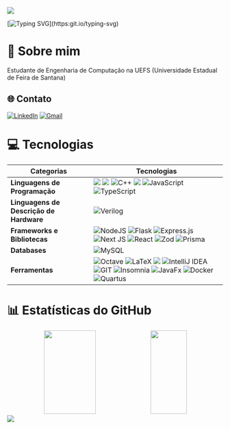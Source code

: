 <img src="https://capsule-render.vercel.app/api?type=waving&color=FF851B&height=125&section=header"/>

[![Typing SVG](https://readme-typing-svg.herokuapp.com/?color=FFAA5F&size=35&center=true&vCenter=true&width=1000&lines=Bem+vindo+ao+GitHub+do+Lucas!;)](https:git.io/typing-svg)

# 💫 Sobre mim
Estudante de Engenharia de Computação na UEFS (Universidade Estadual de Feira de Santana)<br>

## 🌐 Contato
[![LinkedIn](https://img.shields.io/badge/linkedin-%230077B5.svg?style=for-the-badge&logo=linkedin&logoColor=white)](https://www.linkedin.com/in/lucas-gabriel-730475201/) 
[![Gmail](https://img.shields.io/badge/Gmail-D14836?style=for-the-badge&logo=gmail&logoColor=white)](mailto:lucasfc94298@gmail.com?subject=Olá!)

# 💻 Tecnologias
Categorias | Tecnologias
--- | ---
**Linguagens de Programação** | <img src="https://img.shields.io/badge/python-3670A0?style=for-the-badge&logo=python&logoColor=ffdd54" /> <img src="https://img.shields.io/badge/c%20-%2300599C.svg?&style=for-the-badge&logo=c&logoColor=white" /> 	![C++](https://img.shields.io/badge/c++-%2300599C.svg?style=for-the-badge&logo=c%2B%2B&logoColor=white) <img src="https://img.shields.io/badge/java-%23ED8B00.svg?style=for-the-badge&logo=java&logoColor=white" /> ![JavaScript](https://img.shields.io/badge/javascript-%23323330.svg?style=for-the-badge&logo=javascript&logoColor=%23F7DF1E)  ![TypeScript](https://img.shields.io/badge/typescript-%23007ACC.svg?style=for-the-badge&logo=typescript&logoColor=white)
**Linguagens de Descrição de Hardware**|  ![Verilog](https://img.shields.io/badge/-Verilog-000000?style=for-the-badge) 
**Frameworks e Bibliotecas** | ![NodeJS](https://img.shields.io/badge/node.js-6DA55F?style=for-the-badge&logo=node.js&logoColor=white)  ![Flask](https://img.shields.io/badge/flask-%23000.svg?style=for-the-badge&logo=flask&logoColor=white)  ![Express.js](https://img.shields.io/badge/express.js-%23404d59.svg?style=for-the-badge&logo=express&logoColor=%2361DAFB) ![Next JS](https://img.shields.io/badge/Next-black?style=for-the-badge&logo=next.js&logoColor=white) ![React](https://img.shields.io/badge/react-%2320232a.svg?style=for-the-badge&logo=react&logoColor=%2361DAFB) ![Zod](https://img.shields.io/badge/zod-%233068b7.svg?style=for-the-badge&logo=zod&logoColor=white) ![Prisma](https://img.shields.io/badge/Prisma-%233982CE?style=for-the-badge&logo=prisma&logoColor=white)
**Databases** | ![MySQL](https://img.shields.io/badge/mysql-4479A1.svg?style=for-the-badge&logo=mysql&logoColor=white) 
**Ferramentas** | 	![Octave](https://img.shields.io/badge/OCTAVE-darkblue?style=for-the-badge&logo=octave&logoColor=fcd683) ![LaTeX](https://img.shields.io/badge/latex-%23008080.svg?style=for-the-badge&logo=latex&logoColor=white) <img src="https://img.shields.io/badge/Visual%20Studio%20Code-0078d7.svg?style=for-the-badge&logo=visual-studio-code&logoColor=white" /> ![IntelliJ IDEA](https://img.shields.io/badge/IntelliJIDEA-000000.svg?style=for-the-badge&logo=intellij-idea&logoColor=white)  ![GIT](https://img.shields.io/badge/Git-fc6d26?style=for-the-badge&logo=git&logoColor=white) ![Insomnia](https://img.shields.io/badge/Insomnia-black?style=for-the-badge&logo=insomnia&logoColor=5849BE) ![JavaFx](https://img.shields.io/badge/javafx-%23FF0000.svg?style=for-the-badge&logo=javafx&logoColor=white) ![Docker](https://img.shields.io/badge/docker-%230db7ed.svg?style=for-the-badge&logo=docker&logoColor=white) ![Quartus](https://img.shields.io/badge/-Quartus-000000?style=for-the-badge&logo=intel)

# 📊 Estatísticas do GitHub
<div align="center">
 
<img width="49%" height="195px" src="https://github-readme-stats.vercel.app/api?username=LucaasGy&show_icons=true&count_private=true&hide_border=true&title_color=FFAA5F&icon_color=586AE2&text_color=c9d1d9&bg_color=0d1117" />

<img width="41%" height="195px" src="https://github-readme-stats.vercel.app/api/top-langs/?username=LucaasGy&layout=compact&hide_border=true&title_color=FFAA5F&text_color=c9d1d9&bg_color=0d1117&hide=HTML,SystemVerilog,Tcl,Shell,VHDL,Stata,GDB,Coq,Mathematica" />

</div>

<img src="https://capsule-render.vercel.app/api?type=waving&color=FF851B&height=120&section=footer"/>
